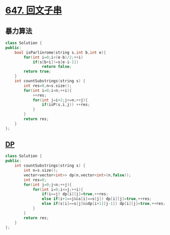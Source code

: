 # [647. 回文子串](https://leetcode-cn.com/problems/palindromic-substrings/)

## 暴力算法

```cpp
class Solution {
public:
    bool isParlinrome(string s,int b,int e){
        for(int i=0;i<(e-b)/2;++i)
            if(s[b+i]!=s[e-i-1])
                return false;
        return true;
    }
    int countSubstrings(string s) {
        int res=0,n=s.size();
        for(int i=0;i<n;++i){
            ++res;
            for(int j=i+2;j<=n;++j){
                if(isP(s,i,j)) ++res;
            }
        }
        return res;
    }
};
```

## [DP](https://leetcode-cn.com/problems/palindromic-substrings/solution/shou-hua-tu-jie-dong-tai-gui-hua-si-lu-by-hyj8/)

```cpp
class Solution {
public:
    int countSubstrings(string s) {
        int n=s.size();
        vector<vector<int>> dp(n,vector<int>(n,false));
        int res=0;
        for(int j=0;j<n;++j){
            for(int i=0;i<=j;++i){
                if(i==j) dp[i][j]=true,++res;
                else if(i+1==j&&s[i]==s[j]) dp[i][j]=true,++res;
                else if(s[i]==s[j]&&dp[i+1][j-1]) dp[i][j]=true,++res;
            }
        }
        return res;
    }
};
```